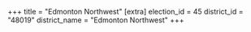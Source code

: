 +++
title = "Edmonton Northwest"
[extra]
election_id = 45
district_id = "48019"
district_name = "Edmonton Northwest"
+++
